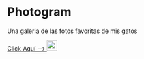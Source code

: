 # Photogram
Una galeria de las fotos favoritas de mis gatos

<a href="photos.html">Click Aquí -->
    <img src="https://external-content.duckduckgo.com/iu/?u=https%3A%2F%2Fpngimg.com%2Fuploads%2Fpaw%2Fpaw_PNG66.png&f=1&nofb=1&ipt=075e707e13470762ee4775121e411014866658208382cfb1dc51496788c3e794&ipo=images" width="24px">
</a>

